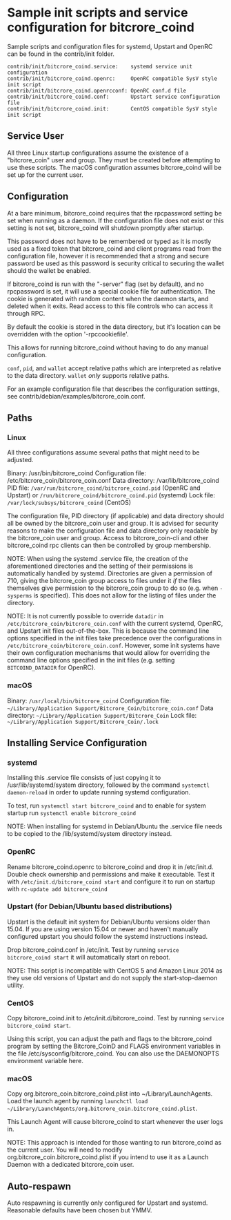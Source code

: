Sample init scripts and service configuration for bitcrore_coind
==========================================================

Sample scripts and configuration files for systemd, Upstart and OpenRC
can be found in the contrib/init folder.

    contrib/init/bitcrore_coind.service:    systemd service unit configuration
    contrib/init/bitcrore_coind.openrc:     OpenRC compatible SysV style init script
    contrib/init/bitcrore_coind.openrcconf: OpenRC conf.d file
    contrib/init/bitcrore_coind.conf:       Upstart service configuration file
    contrib/init/bitcrore_coind.init:       CentOS compatible SysV style init script

Service User
---------------------------------

All three Linux startup configurations assume the existence of a "bitcrore_coin" user
and group.  They must be created before attempting to use these scripts.
The macOS configuration assumes bitcrore_coind will be set up for the current user.

Configuration
---------------------------------

At a bare minimum, bitcrore_coind requires that the rpcpassword setting be set
when running as a daemon.  If the configuration file does not exist or this
setting is not set, bitcrore_coind will shutdown promptly after startup.

This password does not have to be remembered or typed as it is mostly used
as a fixed token that bitcrore_coind and client programs read from the configuration
file, however it is recommended that a strong and secure password be used
as this password is security critical to securing the wallet should the
wallet be enabled.

If bitcrore_coind is run with the "-server" flag (set by default), and no rpcpassword is set,
it will use a special cookie file for authentication. The cookie is generated with random
content when the daemon starts, and deleted when it exits. Read access to this file
controls who can access it through RPC.

By default the cookie is stored in the data directory, but it's location can be overridden
with the option '-rpccookiefile'.

This allows for running bitcrore_coind without having to do any manual configuration.

`conf`, `pid`, and `wallet` accept relative paths which are interpreted as
relative to the data directory. `wallet` *only* supports relative paths.

For an example configuration file that describes the configuration settings,
see contrib/debian/examples/bitcrore_coin.conf.

Paths
---------------------------------

### Linux

All three configurations assume several paths that might need to be adjusted.

Binary:              /usr/bin/bitcrore_coind
Configuration file:  /etc/bitcrore_coin/bitcrore_coin.conf
Data directory:      /var/lib/bitcrore_coind
PID file:            `/var/run/bitcrore_coind/bitcrore_coind.pid` (OpenRC and Upstart) or `/run/bitcrore_coind/bitcrore_coind.pid` (systemd)
Lock file:           `/var/lock/subsys/bitcrore_coind` (CentOS)

The configuration file, PID directory (if applicable) and data directory
should all be owned by the bitcrore_coin user and group.  It is advised for security
reasons to make the configuration file and data directory only readable by the
bitcrore_coin user and group.  Access to bitcrore_coin-cli and other bitcrore_coind rpc clients
can then be controlled by group membership.

NOTE: When using the systemd .service file, the creation of the aforementioned
directories and the setting of their permissions is automatically handled by
systemd. Directories are given a permission of 710, giving the bitcrore_coin group
access to files under it _if_ the files themselves give permission to the
bitcrore_coin group to do so (e.g. when `-sysperms` is specified). This does not allow
for the listing of files under the directory.

NOTE: It is not currently possible to override `datadir` in
`/etc/bitcrore_coin/bitcrore_coin.conf` with the current systemd, OpenRC, and Upstart init
files out-of-the-box. This is because the command line options specified in the
init files take precedence over the configurations in
`/etc/bitcrore_coin/bitcrore_coin.conf`. However, some init systems have their own
configuration mechanisms that would allow for overriding the command line
options specified in the init files (e.g. setting `BITCOIND_DATADIR` for
OpenRC).

### macOS

Binary:              `/usr/local/bin/bitcrore_coind`
Configuration file:  `~/Library/Application Support/Bitcrore_Coin/bitcrore_coin.conf`
Data directory:      `~/Library/Application Support/Bitcrore_Coin`
Lock file:           `~/Library/Application Support/Bitcrore_Coin/.lock`

Installing Service Configuration
-----------------------------------

### systemd

Installing this .service file consists of just copying it to
/usr/lib/systemd/system directory, followed by the command
`systemctl daemon-reload` in order to update running systemd configuration.

To test, run `systemctl start bitcrore_coind` and to enable for system startup run
`systemctl enable bitcrore_coind`

NOTE: When installing for systemd in Debian/Ubuntu the .service file needs to be copied to the /lib/systemd/system directory instead.

### OpenRC

Rename bitcrore_coind.openrc to bitcrore_coind and drop it in /etc/init.d.  Double
check ownership and permissions and make it executable.  Test it with
`/etc/init.d/bitcrore_coind start` and configure it to run on startup with
`rc-update add bitcrore_coind`

### Upstart (for Debian/Ubuntu based distributions)

Upstart is the default init system for Debian/Ubuntu versions older than 15.04. If you are using version 15.04 or newer and haven't manually configured upstart you should follow the systemd instructions instead.

Drop bitcrore_coind.conf in /etc/init.  Test by running `service bitcrore_coind start`
it will automatically start on reboot.

NOTE: This script is incompatible with CentOS 5 and Amazon Linux 2014 as they
use old versions of Upstart and do not supply the start-stop-daemon utility.

### CentOS

Copy bitcrore_coind.init to /etc/init.d/bitcrore_coind. Test by running `service bitcrore_coind start`.

Using this script, you can adjust the path and flags to the bitcrore_coind program by
setting the Bitcrore_CoinD and FLAGS environment variables in the file
/etc/sysconfig/bitcrore_coind. You can also use the DAEMONOPTS environment variable here.

### macOS

Copy org.bitcrore_coin.bitcrore_coind.plist into ~/Library/LaunchAgents. Load the launch agent by
running `launchctl load ~/Library/LaunchAgents/org.bitcrore_coin.bitcrore_coind.plist`.

This Launch Agent will cause bitcrore_coind to start whenever the user logs in.

NOTE: This approach is intended for those wanting to run bitcrore_coind as the current user.
You will need to modify org.bitcrore_coin.bitcrore_coind.plist if you intend to use it as a
Launch Daemon with a dedicated bitcrore_coin user.

Auto-respawn
-----------------------------------

Auto respawning is currently only configured for Upstart and systemd.
Reasonable defaults have been chosen but YMMV.
